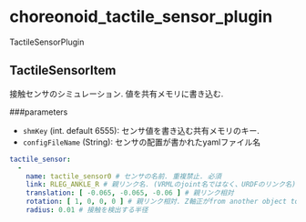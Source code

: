 # choreonoid_tactile_sensor_plugin

TactileSensorPlugin

## TactileSensorItem
接触センサのシミュレーション. 値を共有メモリに書き込む.

###parameters
- `shmKey` (int. default 6555): センサ値を書き込む共有メモリのキー.
- `configFileName` (String): センサの配置が書かれたyamlファイル名
```yaml
tactile_sensor:
  -
    name: tactile_sensor0 # センサの名前. 重複禁止. 必須
    link: RLEG_ANKLE_R # 親リンク名. (VRMLのjoint名ではなく、URDFのリンク名). 必須
    translation: [ -0.065, -0.065, -0.06 ] # 親リンク相対
    rotation: [ 1, 0, 0, 0 ] # 親リンク相対. Z軸正がfrom another object to this sensorの方向. [axis-x, axis-y, axis-z, angle(rad)]
    radius: 0.01 # 接触を検出する半径
```
